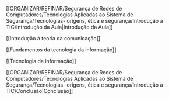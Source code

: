 [[ORGANIZAR/REFINAR/Segurança de Redes de Computadores/Tecnologias Aplicadas ao Sistema de Segurança/Tecnologias- origens, ética e segurança/Introdução à TIC/Introdução da Aula|Introdução da Aula]]

[[Introdução à teoria da comunicação]]

[[Fundamentos da tecnologia da informação]]

[[Tecnologia da informação]]

[[ORGANIZAR/REFINAR/Segurança de Redes de Computadores/Tecnologias Aplicadas ao Sistema de Segurança/Tecnologias- origens, ética e segurança/Introdução à TIC/Conclusão|Conclusão]]